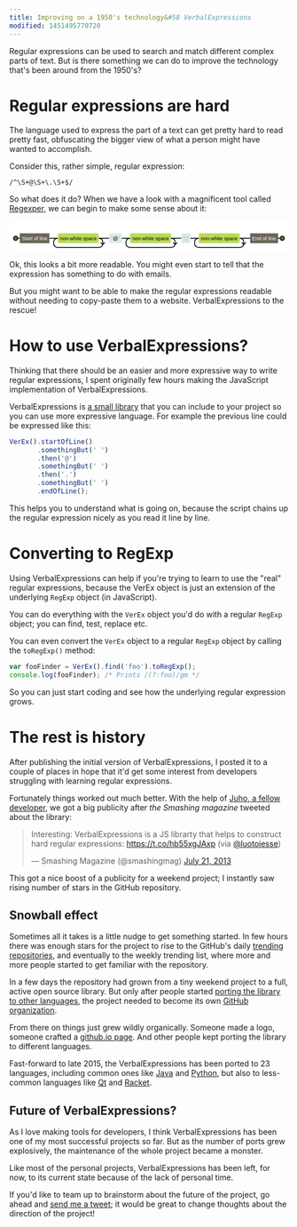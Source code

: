 ```yaml
---
title: Improving on a 1950's technology&#58 VerbalExpressions
modified: 1451495770720
---
```


Regular expressions can be used to search and match different complex parts of
text. But is there something we can do to improve the technology that's been
around from the 1950's?

# Regular expressions are hard

The language used to express the part of a text can get pretty hard to read
pretty fast, obfuscating the bigger view of what a person might have wanted to
accomplish.

Consider this, rather simple, regular expression:
```regex
/^\S+@\S+\.\S+$/
```

So what does it do? When we have a look with a magnificent tool called
[Regexper][regexper], we can begin to make some sense about it:

<div class="svg-wrapper"><svg xmlns="http://www.w3.org/2000/svg" xmlns:cc="http://creativecommons.org/ns#" xmlns:rdf="http://www.w3.org/1999/02/22-rdf-syntax-ns#" version="1.1" viewBox="0 0 665.9844360351562 53.5" width="665.9844360351562" height="53.5" style="padding-top: 15px;"><defs><style type="text/css">svg{background-color:#fff}text,tspan{font:12px Arial}path{fill-opacity:0;stroke-width:2px;stroke:#000}circle{fill:#6b6659;stroke-width:2px;stroke:#000}.anchor text,.any-character text{fill:#fff}.anchor rect,.any-character rect{fill:#6b6659}.escape text,.charset-escape text,.literal text{fill:#000}.escape rect,.charset-escape rect{fill:#bada55}.literal rect{fill:#dae9e5}.charset .charset-box{fill:#cbcbba}.subexp .subexp-label tspan,.charset .charset-label tspan,.match-fragment .repeat-label tspan{font-size:10px}.subexp .subexp-label tspan,.charset .charset-label tspan{dominant-baseline:text-after-edge}.subexp .subexp-box{stroke:#908c83;stroke-dasharray:6,2;stroke-width:2px;fill-opacity:0}.quote{fill:#908c83}</style></defs><metadata><rdf:rdf><cc:license rdf:about="http://creativecommons.org/licenses/by/3.0/"><cc:permits rdf:resource="http://creativecommons.org/ns#Reproduction"></cc:permits><cc:permits rdf:resource="http://creativecommons.org/ns#Distribution"></cc:permits><cc:requires rdf:resource="http://creativecommons.org/ns#Notice"></cc:requires><cc:requires rdf:resource="http://creativecommons.org/ns#Attribution"></cc:requires><cc:permits rdf:resource="http://creativecommons.org/ns#DerivativeWorks"></cc:permits></cc:license></rdf:rdf></metadata><desc>Created with Snap</desc><g transform="matrix(1,0,0,1,15,10)" class="root"><g transform="matrix(1,0,0,1,10,0)" class="regexp match"><path d="M70.6875,11.75H90.6875M188.0625,11.75H213.0625M243.21875,11.75H263.2188M360.5938,11.75H385.5938M406.9063,11.75H426.9063M524.2813,11.75H549.2813"></path><g class="label anchor" transform="matrix(1,0,0,1,0,0)"><rect width="70.6875" height="23.5"></rect><text x="0" y="0" transform="matrix(1,0,0,1,5,16.75)"><tspan>Start of line</tspan></text></g><g transform="matrix(1,0,0,1,549.2813,0)" class="label anchor"><rect width="66.703125" height="23.5"></rect><text x="0" y="0" transform="matrix(1,0,0,1,5,16.75)"><tspan>End of line</tspan></text></g><g class="match-fragment" transform="matrix(1,0,0,1,80.6875,0)"><path d="M10,11.75q-10,0 -10,10v1.75q0,10 10,10h97.375q10,0 10,-10v-1.75q0,-10 -10,-10M117.375,26.75l5,-5m-5,5l-5,-5"></path><g class="escape" transform="matrix(1,0,0,1,10,0)"><g class="label"><rect width="97.375" height="23.5" rx="3" ry="3"></rect><text x="0" y="0" transform="matrix(1,0,0,1,5,16.75)"><tspan>non-white space</tspan></text></g></g></g><g class="match-fragment literal" transform="matrix(1,0,0,1,213.0625,0)"><g class="label"><rect width="30.15625" height="23.5" rx="3" ry="3"></rect><text x="0" y="0" transform="matrix(1,0,0,1,5,16.75)"><tspan class="quote">“</tspan><tspan>@</tspan><tspan class="quote">”</tspan></text></g></g><g class="match-fragment" transform="matrix(1,0,0,1,253.2188,0)"><path d="M10,11.75q-10,0 -10,10v1.75q0,10 10,10h97.375q10,0 10,-10v-1.75q0,-10 -10,-10M117.375,26.75l5,-5m-5,5l-5,-5"></path><g class="escape" transform="matrix(1,0,0,1,10,0)"><g class="label"><rect width="97.375" height="23.5" rx="3" ry="3"></rect><text x="0" y="0" transform="matrix(1,0,0,1,5,16.75)"><tspan>non-white space</tspan></text></g></g></g><g class="match-fragment literal" transform="matrix(1,0,0,1,385.5938,0)"><g class="label"><rect width="21.3125" height="23.5" rx="3" ry="3"></rect><text x="0" y="0" transform="matrix(1,0,0,1,5,16.75)"><tspan class="quote">“</tspan><tspan>.</tspan><tspan class="quote">”</tspan></text></g></g><g class="match-fragment" transform="matrix(1,0,0,1,416.9063,0)"><path d="M10,11.75q-10,0 -10,10v1.75q0,10 10,10h97.375q10,0 10,-10v-1.75q0,-10 -10,-10M117.375,26.75l5,-5m-5,5l-5,-5"></path><g class="escape" transform="matrix(1,0,0,1,10,0)"><g class="label"><rect width="97.375" height="23.5" rx="3" ry="3"></rect><text x="0" y="0" transform="matrix(1,0,0,1,5,16.75)"><tspan>non-white space</tspan></text></g></g></g></g><path d="M10,11.75H0M625.984425,11.75H635.9844360351562"></path><circle cx="0" cy="11.75" r="5"></circle><circle cx="635.9844360351562" cy="11.75" r="5"></circle></g></svg></div>

Ok, this looks a bit more readable. You might even start to tell that the
expression has something to do with emails.

But you might want to be able to make the regular expressions readable without
needing to copy-paste them to a website. VerbalExpressions to the rescue!

# How to use VerbalExpressions?

Thinking that there should be an easier and more expressive way to write regular
expressions, I spent originally few hours making the JavaScript implementation
of VerbalExpressions.

VerbalExpressions is [a small library][verbalexpressions-github] that you can
include to your project so you can use more expressive language. For example the
previous line could be expressed like this:

```javascript
VerEx().startOfLine()
       .somethingBut(' ')
       .then('@')
       .somethingBut(' ')
       .then('.')
       .somethingBut(' ')
       .endOfLine();
```

This helps you to understand what is going on, because the script chains up the
regular expression nicely as you read it line by line.

# Converting to RegExp

Using VerbalExpressions can help if you're trying to learn to use the "real"
regular expressions, because the VerEx object is just an extension of the
underlying `RegExp` object (in JavaScript).

You can do everything with the `VerEx` object you'd do with a regular `RegExp`
object; you can find, test, replace etc.

You can even convert the `VerEx` object to a regular `RegExp` object by calling
the `toRegExp()` method:

```javascript
var fooFinder = VerEx().find('foo').toRegExp();
console.log(fooFinder); /* Prints /(?:foo)/gm */
```

So you can just start coding and see how the underlying regular expression
grows.

# The rest is history

After publishing the initial version of VerbalExpressions, I posted it to a
couple of places in hope that it'd get some interest from developers struggling
with learning regular expressions.

Fortunately things worked out much better. With the help of
[Juho, a fellow developer][juho-tweet], we got a big publicity after *the Smashing
magazine* tweeted about the library:

<blockquote class="twitter-tweet" data-cards="hidden" lang="en"><p lang="en" dir="ltr">Interesting: VerbalExpressions is a JS librarty that helps to construct hard regular expressions: <a href="https://t.co/hb55xgJAxp">https://t.co/hb55xgJAxp</a> (via <a href="https://twitter.com/luotojesse">@luotojesse</a>)</p>&mdash; Smashing Magazine (@smashingmag) <a href="https://twitter.com/smashingmag/status/359034140269625344">July 21, 2013</a></blockquote><script>window.loadTwitter = true;</script>

This got a nice boost of a publicity for a weekend project; I instantly saw
rising number of stars in the GitHub repository.

## Snowball effect

Sometimes all it takes is a little nudge to get something started. In few hours
there was enough stars for the project to rise to the GitHub's
daily [trending repositories][github-trending], and eventually to the weekly
trending list, where more and more people started to get familiar with the
repository.

In a few days the repository had grown from a tiny weekend project to a full,
active open source library. But only after people started
[porting the library to other languages][verbalexpressions-github-io-page],
the project needed to become its own [GitHub organization][github-organization].

From there on things just grew wildly organically. Someone made a logo, someone
crafted a [github.io page][verbalexpressions-github-io-page]. And other people kept
porting the library to different languages.

Fast-forward to late 2015, the VerbalExpressions has been ported to 23
languages, including common ones like [Java][java] and [Python][python], but
also to less-common languages like [Qt][qt] and [Racket][racket].

## Future of VerbalExpressions?

As I love making tools for developers, I think VerbalExpressions has been one of
my most successful projects so far. But as the number of ports grew explosively,
the maintenance of the whole project became a monster.

Like most of the personal projects, VerbalExpressions has been left, for now, to
its current state because of the lack of personal time.

If you'd like to team up to brainstorm about the future of the project, go ahead
and [send me a tweet][send-jesse-a-tweet]; it would be great to change thoughts
about the direction of the project!

[regexper]:http://regexper.com/#%2F%5E%5CS%2B%40%5CS%2B%5C.%5CS%2B%24%2F
[verbalexpressions-github]: https://github.com/verbalexpressions/jsverbalexpressions
[juho-tweet]:https://twitter.com/lehtuska/status/359026547069427712
[github-trending]:https://github.com/trending
[verbalexpressions-github-io-page]:http://verbalexpressions.github.io/
[github-organization]:https://github.com/verbalexpressions/
[verbalexpressions-logo]:/images/verbalexpressions-logo.png
[java]:https://github.com/VerbalExpressions/JavaVerbalExpressions
[python]:https://github.com/VerbalExpressions/PythonVerbalExpressions
[qt]:https://github.com/VerbalExpressions/QtVerbalExpressions
[racket]:https://github.com/VerbalExpressions/RacketVerbalExpressions
[send-jesse-a-tweet]:https://twitter.com/intent/tweet?text=Hey%20%40luotojesse,%20let's%20brainstorm%20the%20next%20version%20of%20%23VerbalExpressions%20a%20bit!
